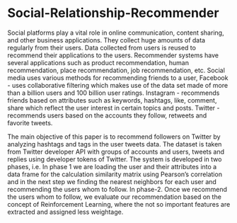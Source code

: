 # Social-Relationship-Recommender
   Social platforms play a vital role in online communication, content sharing, and other business applications. They collect huge amounts of data regularly from their users. Data collected from users is reused to recommend their applications to the users. Recommender systems have several applications such as product recommendation, human recommendation, place recommendation, job recommendation, etc. Social media uses various methods for recommending friends to a user, Facebook - uses collaborative filtering which makes use of the data set made of more than a billion users and 100 billion user ratings. Instagram - recommends friends based on attributes such as keywords, hashtags, like, comment, share which reflect the user interest in certain topics and posts. Twitter - recommends users based on the accounts they follow, retweets and favorite tweets. 
      
   The main objective of this paper is to recommend followers on Twitter by analyzing hashtags and tags in the user tweets data. The dataset is taken from Twitter developer API with groups of accounts and users, tweets and replies using developer tokens of Twitter. The system is developed in two phases, i.e. In phase 1 we are loading the user and their attributes into a data frame for the calculation similarity matrix using Pearson’s correlation and in the next step we finding the nearest neighbors for each user and recommending the users whom to follow. In phase-2. Once we recommend the users whom to follow, we evaluate our recommendation based on the concept of Reinforcement Learning, where the not so important features are extracted and assigned less weightage.

